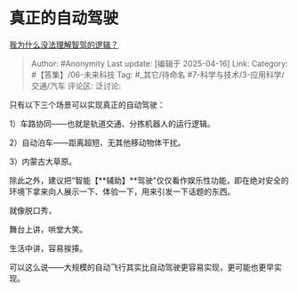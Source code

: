 # 真正的自动驾驶
[我为什么没法理解智驾的逻辑？](https://www.zhihu.com/question/1890708698667651381/answer/1895774394447552824)

> Author: #Anonymity
> Last update: [编辑于 2025-04-16]
> Link:
> Category: #【答集】/06-未来科技 
> Tag: #_其它/待命名 #7-科学与技术/3-应用科学/交通/汽车 
> 评论区:
> 泛讨论:

只有以下三个场景可以实现真正的自动驾驶：

1）车路协同——也就是轨道交通、分拣机器人的运行逻辑。

2）自动泊车——距离超短、无其他移动物体干扰。

3）内蒙古大草原。

除此之外，建议把“智能【**辅助】**驾驶”仅仅看作娱乐性功能，即在绝对安全的环境下拿来向人展示一下、体验一下，用来引发一下话题的东西。

就像脱口秀，

舞台上讲，哄堂大笑。

生活中讲，容易挨揍。

  

可以这么说——大规模的自动飞行其实比自动驾驶更容易实现，更可能也更早实现。
